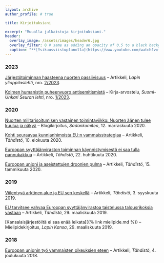 ```yaml
---
layout: archive
author_profile: # true

title: Kirjoituksiani

excerpt: "Muualla julkaistuja kirjoituksiani."
header:
  overlay_image: /assets/images/header6.jpg
  overlay_filter: 0 # same as adding an opacity of 0.5 to a black background
  caption: "**[Ysikuusviistuplanolla](https://www.youtube.com/watch?v=fprk3gPk-UI)**"
---
```


### 2023
[Järjestötoiminnan haasteena nuorten passiivisuus](https://lapinylioppilaslehti.fi/2023/05/30/jarjestotoiminnan-haasteena-nuorten-passiivisuus/) – Artikkeli, *Lapin ylioppilaslehti*, nro. [2/2023](https://www.lehtiluukku.fi/lue/lapin_ylioppilaslehti/02-2023/352136.html).

[Kolmen humanistin puheenvuoro antisemitismistä](/assets/images/kuvat/SUS_lehtijuttu_012023.jpeg) – Kirja-arvostelu, *Suomi-Unkari Seuran lehti*, nro. [1/2023](https://suomiunkari.fi/lehti/1-2023/).

### 2020
[Nuorten militarisoitumisen vastainen toimintaviikko: Nuorten äänen tulee kuulua ja näkyä](https://www.sadankomitea.fi/nuorten-militarisoitumisen-vastainen-toimintaviikko-nuorten-aanen-tulee-kuulua-ja-nakya/ "Nuorten militarisoitumisen vastainen toimintaviikko: Nuorten äänen tulee kuulua ja näkyä") – Blogikirjoitus, *Sadankomitea*, 12. marraskuuta 2020.

[Kohti seuraavaa kunnianhimoista EU:n vammaisstrategiaa](http://tahdistolehti.fi/kohti-seuraavaa-kunnianhimoista-eun-vammaisstrategiaa/?fbclid=IwAR07iplNwS1bd_hxAgWONviPsO4EH9V4EEMJfgNyFlXSOOQ6eg0kkVm8fDY "Kohti seuraavaa kunnianhimoista EU:n vammaisstrategiaa") – Artikkeli, *Tähdistö*, 10. elokuuta 2020.

[Euroopan syyttäjänviraston toiminnan käynnistymisestä ei saa tulla pannukakkua](http://tahdistolehti.fi/euroopan-syyttajanviraston-toiminnan-kaynnistymisesta-ei-saa-tulla-pannukakkua/ "Euroopan syyttäjänviraston toiminnan käynnistymisestä ei saa tulla pannukakkua") – Artikkeli, *Tähdistö*, 22. huhtikuuta 2020.

[Euroopan unioni ja aseistettujen droonien pulma](http://tahdistolehti.fi/euroopan-unioni-ja-aseistettujen-droonien-pulma/ "Euroopan unioni ja aseistettujen droonien pulma") – Artikkeli, *Tähdistö*, 15. tammikuuta 2020.

### 2019
[Viilentyvä arktinen alue ja EU sen keskellä](http://tahdistolehti.fi/viilentyva-arktinen-alue-ja-eu-sen-keskella/ "Viilentyvä arktinen alue ja EU sen keskellä") – Artikkeli, *Tähdistö*, 3. syyskuuta 2019.

[EU tarvitsee vahvaa Euroopan syyttäjänvirastoa taistelussa talousrikoksia vastaan](http://tahdistolehti.fi/eu-tarvitsee-vahvaa-euroopan-syyttajanvirastoa-taistelussa-talousrikoksia-vastaan/ "EU tarvitsee vahvaa Euroopan syyttäjänvirastoa taistelussa talousrikoksia vastaan") – Artikkeli, *Tähdistö*, 29. maaliskuuta 2019.

[Kansalaisjärjestöiltä ei saa enää leikata]({% link mielipide.md %}) – Mielipidekirjoitus, *Lapin Kansa*, 29. maaliskuuta 2019.

### 2018
[Euroopan unionin työ vammaisten oikeuksien eteen](http://tahdistolehti.fi/euroopan-unionin-tyo-vammaisten-oikeuksien-eteen/ "Euroopan unionin työ vammaisten oikeuksien eteen") – Artikkeli, *Tähdistö*, 4. joulukuuta 2018.

